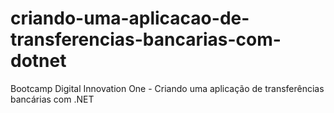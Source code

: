 # criando-uma-aplicacao-de-transferencias-bancarias-com-dotnet
Bootcamp Digital Innovation One - Criando uma aplicação de transferências bancárias com .NET
